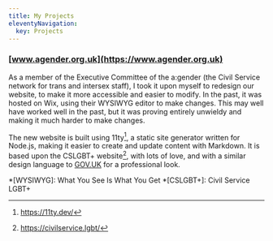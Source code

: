 ```yaml
---
title: My Projects
eleventyNavigation:
  key: Projects
---
```

### [www.agender.org.uk](https://www.agender.org.uk)

As a member of the Executive Committee of the a:gender (the Civil Service network for trans and intersex staff), I took
it upon myself to redesign our website, to make it more accessible and easier to modify. In the past, it was hosted on
Wix, using their WYSIWYG editor to make changes. This may well have worked well in the past, but it was proving entirely
unwieldy and making it much harder to make changes.

The new website is built using 11ty[^11ty], a static site generator written for Node.js, making it easier to create and
update content with Markdown. It is based upon the CSLGBT+ website[^cslgbt], with lots of love, and with a similar 
design language to [GOV.UK](https://www.gov.uk/) for a professional look.

*[WYSIWYG]: What You See Is What You Get
*[CSLGBT+]: Civil Service LGBT+

[^11ty]: <https://11ty.dev/>
[^cslgbt]: <https://civilservice.lgbt/>